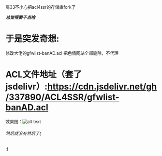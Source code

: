 屑33不小心把acl4ssr的存储库fork了

***总觉得要干点啥***

# 于是突发奇想:

修改大佬的gfwlist-banAD.acl  把色情网站全部删除，不代理

# ACL文件地址（套了jsdelivr）:https://cdn.jsdelivr.net/gh/337890/ACL4SSR/gfwlist-banAD.acl

效果图：![alt text](https://cdn.jsdelivr.net/gh/337890/file/Screenshot_2021-01-17-19-43-34-61.png)

###### 然后就没有然后了(

:)

